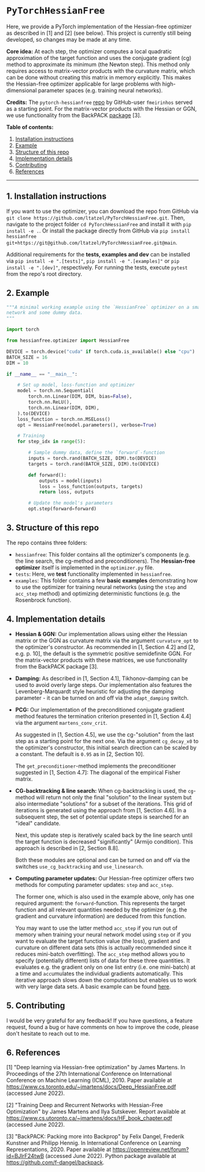# `PyTorchHessianFree` 

Here, we provide a PyTorch implementation of the Hessian-free optimizer as
described in [1] and [2] (see below). This project is currently still being
developed, so changes may be made at any time.

**Core idea:** At each step, the  optimizer computes a local quadratic
approximation of the target function and uses the conjugate gradient (cg) method
to approximate its minimum (the Newton step). This method only requires access
to matrix-vector products with the curvature matrix, which can be done without
creating this matrix in memory explicitly. This makes the Hessian-free optimizer
applicable for large problems with high-dimensional parameter spaces (e.g.
training neural networks).

**Credits:** The `pytorch-hessianfree`
[repo](https://github.com/fmeirinhos/pytorch-hessianfree/blob/master/hessianfree.py)
by GitHub-user `fmeirinhos` served as a starting point. For the matrix-vector
products with the Hessian or GGN, we use functionality from the BackPACK
[package](https://backpack.pt/) [3].

**Table of contents:**
1. [Installation instructions](#installation)
2. [Example](#example)
3. [Structure of this repo](#structure)
4. [Implementation details](#details)
5. [Contributing](#contributing)
6. [References](#references)

---

## 1. Installation instructions <a name="installation"></a>

If you want to use the optimizer, you can download the repo from GitHub via `git clone
https://github.com/ltatzel/PyTorchHessianFree.git`. Then, navigate to the project folder
`cd PyTorchHessianFree` and install it with `pip install -e .`. Or install the package
directly from GitHub via `pip install hessianfree
git+https://git@github.com/ltatzel/PyTorchHessianFree.git@main`. 

Additional requirements for the **tests, examples and dev** can be installed via `pip
install -e ".[tests]"`, `pip install -e ".[examples]"` or `pip install -e ".[dev]"`,
respectively. For running the tests, execute `pytest` from the repo's root directory.


## 2. Example <a name="example"></a>

```python
"""A minimal working example using the `HessianFree` optimizer on a small neural
network and some dummy data.
"""

import torch

from hessianfree.optimizer import HessianFree

DEVICE = torch.device("cuda" if torch.cuda.is_available() else "cpu")
BATCH_SIZE = 16
DIM = 10

if __name__ == "__main__":

    # Set up model, loss-function and optimizer
    model = torch.nn.Sequential(
        torch.nn.Linear(DIM, DIM, bias=False),
        torch.nn.ReLU(),
        torch.nn.Linear(DIM, DIM),
    ).to(DEVICE)
    loss_function = torch.nn.MSELoss()
    opt = HessianFree(model.parameters(), verbose=True)

    # Training
    for step_idx in range(5):

        # Sample dummy data, define the `forward`-function
        inputs = torch.rand(BATCH_SIZE, DIM).to(DEVICE)
        targets = torch.rand(BATCH_SIZE, DIM).to(DEVICE)

        def forward():
            outputs = model(inputs)
            loss = loss_function(outputs, targets)
            return loss, outputs

        # Update the model's parameters
        opt.step(forward=forward)
```


## 3. Structure of this repo <a name="structure"></a>

The repo contains three folders:
- `hessianfree`: This folder contains all the optimizer's components (e.g. the
  line search, the cg-method and preconditioners). The **Hessian-free
  optimizer** itself is implemented in the `optimizer.py` file.
- `tests`: Here, we **test** functionality implemented in `hessianfree`. 
- `examples`: This folder contains a few **basic examples** demonstrating how to
use the optimizer for training neural networks (using the `step` and `acc_step`
method) and optimizing deterministic functions (e.g. the Rosenbrock function). 


## 4. Implementation details <a name="details"></a>

- **Hessian & GGN:** Our implementation allows using either the Hessian matrix
  or the GGN as curvature matrix via the argument `curvature_opt` to the
  optimizer's constructor. As recommended in [1, Section 4.2] and [2, e.g. p.
  10], the default is the symmetric positive semidefinite GGN. For the
  matrix-vector products with these matrices, we use functionality from the
  BackPACK package [3].

- **Damping:** As described in [1, Section 4.1], Tikhonov-damping can be used to
  avoid overly large steps. Our implementation also features the
  Levenberg-Marquardt style heuristic for adjusting the damping parameter - it
  can be turned on and off via the `adapt_damping` switch.

- **PCG:** Our implementation of the preconditioned conjugate gradient method
  features the termination criterion presented in [1, Section 4.4] via the
  argument `martens_conv_crit`. 
  
  As suggested in [1, Section 4.5], we use the cg-"solution" from the last step
  as a starting point for the next one. Via the argument `cg_decay_x0` to the
  optimizer's constructor, this initial search direction can be scaled by a
  constant. The default is `0.95` as in [2, Section 10].

  The `get_preconditioner`-method implements the preconditioner suggested in [1,
  Section 4.7]: The diagonal of the empirical Fisher matrix. 

- **CG-backtracking & line search:** When cg-backtracking is used, the
  `cg`-method will return not only the final "solution" to the linear system but
  also intermediate "solutions" for a subset of the iterations. This grid of
  iterations is generated using the approach from [1, Section 4.6]. In a
  subsequent step, the set of potential update steps is searched for an "ideal"
  candidate. 
  
  Next, this update step is iteratively scaled back by the line search until the
  target function is decreased "significantly" (Armijo condition). This approach
  is described in [2, Section 8.8]. 
  
  Both these modules are optional and can be turned on and off via the switches
  `use_cg_backtracking` and `use_linesearch`.

- **Computing parameter updates:** Our Hessian-free optimizer offers two methods
  for computing parameter updates: `step` and `acc_step`. 

  The former one, which is also used in the example above, only has one required
  argument: the `forward`-function. This represents the target function and all
  relevant quantities needed by the optimizer (e.g. the gradient and curvature
  information) are deduced from this function. 
  
  You may want to use the latter method `acc_step` if you run out of memory when
  training your neural network model using `step` or if you want to evaluate the
  target function value (the loss), gradient and curvature on different data
  sets (this is actually recommended since it reduces mini-batch overfitting).
  The `acc_step` method allows you to specify (potentially different)
  lists of data for these three quantities. It evaluates e.g. the gradient only
  on one list entry (i.e. one mini-batch) at a time and `acc`umulates the
  individual gradients automatically. This iterative approach slows down the
  computations but enables us to work with very large data sets. A basic example
  can be found
  [here](https://github.com/ltatzel/PyTorchHessianFree/blob/740bd80346873a75f904bbba15f0737403a3d511/examples/run_small_nn_acc.py).


## 5. Contributing <a name="contributing"></a>

I would be very grateful for any feedback! If you have questions, a feature
request, found a bug or have comments on how to improve the code, please don't
hesitate to reach out to me.


## 6. References <a name="references"></a>

[1] "Deep learning via Hessian-free optimization" by James Martens. In
    Proceedings of the 27th International Conference on International Conference
    on Machine Learning (ICML), 2010. Paper available at
    https://www.cs.toronto.edu/~jmartens/docs/Deep_HessianFree.pdf (accessed
    June 2022).

[2] "Training Deep and Recurrent Networks with Hessian-Free Optimization" by
    James Martens and Ilya Sutskever. Report available at
    https://www.cs.utoronto.ca/~jmartens/docs/HF_book_chapter.pdf (accessed June
    2022).

[3] "BackPACK: Packing more into Backprop" by Felix Dangel, Frederik Kunstner
    and Philipp Hennig. In International Conference on Learning Representations,
    2020. Paper available at https://openreview.net/forum?id=BJlrF24twB
    (accessed June 2022). Python package available at
    https://github.com/f-dangel/backpack.
